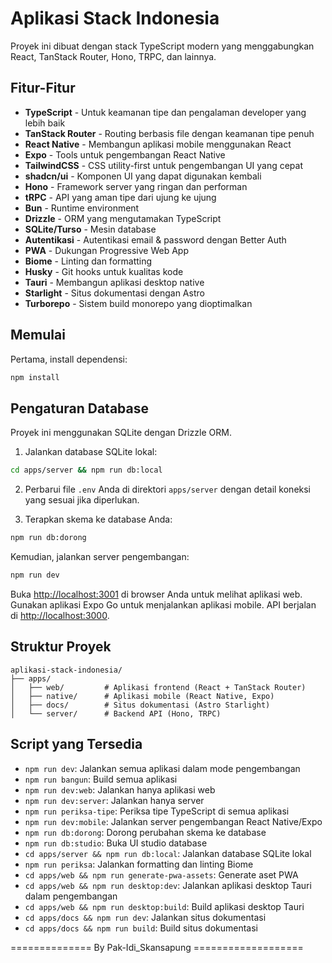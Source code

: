 # Aplikasi Stack Indonesia

Proyek ini dibuat dengan  stack TypeScript modern yang menggabungkan React, TanStack Router, Hono, TRPC, dan lainnya.

## Fitur-Fitur

- **TypeScript** - Untuk keamanan tipe dan pengalaman developer yang lebih baik
- **TanStack Router** - Routing berbasis file dengan keamanan tipe penuh
- **React Native** - Membangun aplikasi mobile menggunakan React
- **Expo** - Tools untuk pengembangan React Native
- **TailwindCSS** - CSS utility-first untuk pengembangan UI yang cepat
- **shadcn/ui** - Komponen UI yang dapat digunakan kembali
- **Hono** - Framework server yang ringan dan performan
- **tRPC** - API yang aman tipe dari ujung ke ujung
- **Bun** - Runtime environment
- **Drizzle** - ORM yang mengutamakan TypeScript
- **SQLite/Turso** - Mesin database
- **Autentikasi** - Autentikasi email & password dengan Better Auth
- **PWA** - Dukungan Progressive Web App
- **Biome** - Linting dan formatting
- **Husky** - Git hooks untuk kualitas kode
- **Tauri** - Membangun aplikasi desktop native
- **Starlight** - Situs dokumentasi dengan Astro
- **Turborepo** - Sistem build monorepo yang dioptimalkan

## Memulai

Pertama, install dependensi:

```bash
npm install
```
## Pengaturan Database

Proyek ini menggunakan SQLite dengan Drizzle ORM.

1. Jalankan database SQLite lokal:
```bash
cd apps/server && npm run db:local
```

2. Perbarui file `.env` Anda di direktori `apps/server` dengan detail koneksi yang sesuai jika diperlukan.

3. Terapkan skema ke database Anda:
```bash
npm run db:dorong
```

Kemudian, jalankan server pengembangan:

```bash
npm run dev
```

Buka [http://localhost:3001](http://localhost:3001) di browser Anda untuk melihat aplikasi web.
Gunakan aplikasi Expo Go untuk menjalankan aplikasi mobile.
API berjalan di [http://localhost:3000](http://localhost:3000).



## Struktur Proyek

```
aplikasi-stack-indonesia/
├── apps/
│   ├── web/         # Aplikasi frontend (React + TanStack Router)
│   ├── native/      # Aplikasi mobile (React Native, Expo)
│   ├── docs/        # Situs dokumentasi (Astro Starlight)
│   └── server/      # Backend API (Hono, TRPC)
```

## Script yang Tersedia

- `npm run dev`: Jalankan semua aplikasi dalam mode pengembangan
- `npm run bangun`: Build semua aplikasi
- `npm run dev:web`: Jalankan hanya aplikasi web
- `npm run dev:server`: Jalankan hanya server
- `npm run periksa-tipe`: Periksa tipe TypeScript di semua aplikasi
- `npm run dev:mobile`: Jalankan server pengembangan React Native/Expo
- `npm run db:dorong`: Dorong perubahan skema ke database
- `npm run db:studio`: Buka UI studio database
- `cd apps/server && npm run db:local`: Jalankan database SQLite lokal
- `npm run periksa`: Jalankan formatting dan linting Biome
- `cd apps/web && npm run generate-pwa-assets`: Generate aset PWA
- `cd apps/web && npm run desktop:dev`: Jalankan aplikasi desktop Tauri dalam pengembangan
- `cd apps/web && npm run desktop:build`: Build aplikasi desktop Tauri
- `cd apps/docs && npm run dev`: Jalankan situs dokumentasi
- `cd apps/docs && npm run build`: Build situs dokumentasi

============== By Pak-Idi_Skansapung ===================

